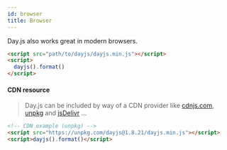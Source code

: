 ```yaml
---
id: browser
title: Browser
---
```


Day.js also works great in modern browsers.

```html
<script src="path/to/dayjs/dayjs.min.js"></script>
<script>
  dayjs().format()
</script>
```

#### CDN resource

>Day.js can be included by way of a CDN provider like [cdnjs.com](https://cdnjs.com/libraries/dayjs), [unpkg](https://unpkg.com/dayjs/) and [jsDelivr](https://www.jsdelivr.com/package/npm/dayjs) ...

```html
<!-- CDN example (unpkg) -->
<script src="https://unpkg.com/dayjs@1.8.21/dayjs.min.js"></script>
<script>dayjs().format()</script>
```

